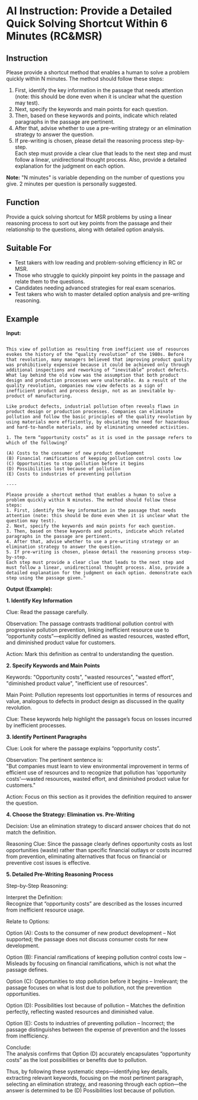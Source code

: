 # AI Instruction: Provide a Detailed Quick Solving Shortcut Within 6 Minutes (RC&MSR)

## Instruction
Please provide a shortcut method that enables a human to solve a problem quickly within N minutes. The method should follow these steps:  
1. First, identify the key information in the passage that needs attention (note: this should be done even when it is unclear what the question may test).  
2. Next, specify the keywords and main points for each question.  
3. Then, based on these keywords and points, indicate which related paragraphs in the passage are pertinent.  
4. After that, advise whether to use a pre-writing strategy or an elimination strategy to answer the question.  
5. If pre-writing is chosen, please detail the reasoning process step-by-step.  
Each step must provide a clear clue that leads to the next step and must follow a linear, unidirectional thought process. Also, provide a detailed explanation for the judgment on each option.

**Note:** "N minutes" is variable depending on the number of questions you give. 2 minutes per question is personally suggested.

## Function
Provide a quick solving shortcut for MSR problems by using a linear reasoning process to sort out key points from the passage and their relationship to the questions, along with detailed option analysis.

## Suitable For
- Test takers with low reading and problem-solving efficiency in RC or MSR.
- Those who struggle to quickly pinpoint key points in the passage and relate them to the questions.
- Candidates needing advanced strategies for real exam scenarios.
- Test takers who wish to master detailed option analysis and pre-writing reasoning.

## Example 
**Input:**  
```Industry's environmental improvement efforts have traditionally focused on pollution control through identifying, processing, and disposing of discharges or waste. Recently, more progressive companies have embraced the concept of pollution prevention, using such methods as material substitution and closed-loop processes to prevent pollution. Regardless of their approach to dealing with pollution, however, many companies view pollution treatment or control as too expensive. But companies must learn to view environmental improvement in terms of efficient use of resources and to recognize that pollution has “opportunity costs”—wasted resources, wasted effort, and diminished product value for customers.

This view of pollution as resulting from inefficient use of resources evokes the history of the “quality revolution” of the 1980s. Before that revolution, many managers believed that improving product quality was prohibitively expensive because it could be achieved only through additional inspections and reworking of “inevitable” product defects. What lay behind the old view was the assumption that both product design and production processes were unalterable. As a result of the quality revolution, companies now view defects as a sign of inefficient product and process design, not as an inevitable by-product of manufacturing.

Like product defects, industrial pollution often reveals flaws in product design or production processes. Companies can eliminate pollution and follow the basic principles of the quality revolution by using materials more efficiently, by obviating the need for hazardous and hard-to-handle materials, and by eliminating unneeded activities.

1. The term “opportunity costs” as it is used in the passage refers to which of the following?

(A) Costs to the consumer of new product development
(B) Financial ramifications of keeping pollution control costs low
(C) Opportunities to stop pollution before it begins
(D) Possibilities lost because of pollution
(E) Costs to industries of preventing pollution

----

Please provide a shortcut method that enables a human to solve a problem quickly within N minutes. The method should follow these steps:  
1. First, identify the key information in the passage that needs attention (note: this should be done even when it is unclear what the question may test).  
2. Next, specify the keywords and main points for each question.  
3. Then, based on these keywords and points, indicate which related paragraphs in the passage are pertinent.  
4. After that, advise whether to use a pre-writing strategy or an elimination strategy to answer the question.  
5. If pre-writing is chosen, please detail the reasoning process step-by-step.  
Each step must provide a clear clue that leads to the next step and must follow a linear, unidirectional thought process. Also, provide a detailed explanation for the judgment on each option. demonstrate each step using the passage given."
```
**Output (Example):**  

**1. Identify Key Information**  

Clue: Read the passage carefully.  

Observation: The passage contrasts traditional pollution control with progressive pollution prevention, linking inefficient resource use to “opportunity costs”—explicitly defined as wasted resources, wasted effort, and diminished product value for customers.  

Action: Mark this definition as central to understanding the question.

**2. Specify Keywords and Main Points** 

Keywords: "Opportunity costs", "wasted resources", "wasted effort", "diminished product value", "inefficient use of resources".  

Main Point: Pollution represents lost opportunities in terms of resources and value, analogous to defects in product design as discussed in the quality revolution.  

Clue: These keywords help highlight the passage’s focus on losses incurred by inefficient processes.

**3. Identify Pertinent Paragraphs**

Clue: Look for where the passage explains “opportunity costs”.  

Observation: The pertinent sentence is:  
"But companies must learn to view environmental improvement in terms of efficient use of resources and to recognize that pollution has 'opportunity costs'—wasted resources, wasted effort, and diminished product value for customers."  

Action: Focus on this section as it provides the definition required to answer the question.

**4. Choose the Strategy: Elimination vs. Pre-Writing**

Decision: Use an elimination strategy to discard answer choices that do not match the definition.  

Reasoning Clue: Since the passage clearly defines opportunity costs as lost opportunities (waste) rather than specific financial outlays or costs incurred from prevention, eliminating alternatives that focus on financial or preventive cost issues is effective.

**5. Detailed Pre-Writing Reasoning Process**

Step-by-Step Reasoning:  

Interpret the Definition:  
Recognize that “opportunity costs” are described as the losses incurred from inefficient resource usage. 

Relate to Options:  

Option (A): Costs to the consumer of new product development – Not supported; the passage does not discuss consumer costs for new development.  

Option (B): Financial ramifications of keeping pollution control costs low – Misleads by focusing on financial ramifications, which is not what the passage defines.  

Option (C): Opportunities to stop pollution before it begins – Irrelevant; the passage focuses on what is lost due to pollution, not the prevention opportunities.  

Option (D): Possibilities lost because of pollution – Matches the definition perfectly, reflecting wasted resources and diminished value.  

Option (E): Costs to industries of preventing pollution – Incorrect; the passage distinguishes between the expense of prevention and the losses from inefficiency.  

Conclude:  
The analysis confirms that Option (D) accurately encapsulates “opportunity costs” as the lost possibilities or benefits due to pollution.  

Thus, by following these systematic steps—identifying key details, extracting relevant keywords, focusing on the most pertinent paragraph, selecting an elimination strategy, and reasoning through each option—the answer is determined to be (D) Possibilities lost because of pollution.

